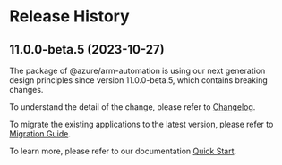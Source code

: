 # Release History
    
## 11.0.0-beta.5 (2023-10-27)

The package of @azure/arm-automation is using our next generation design principles since version 11.0.0-beta.5, which contains breaking changes.

To understand the detail of the change, please refer to [Changelog](https://aka.ms/js-track2-changelog).

To migrate the existing applications to the latest version, please refer to [Migration Guide](https://aka.ms/js-track2-migration-guide).

To learn more, please refer to our documentation [Quick Start](https://aka.ms/js-track2-quickstart).
